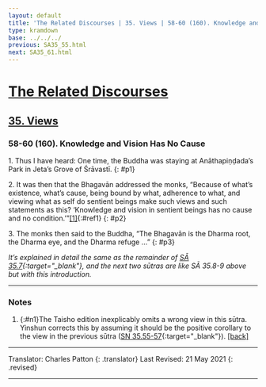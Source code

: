 ```yaml
---
layout: default
title: 'The Related Discourses | 35. Views | 58-60 (160). Knowledge and Vision Has No Cause'
type: kramdown
base: ../../../
previous: SA35_55.html
next: SA35_61.html
---
```


# [The Related Discourses](../index.html)
## [35. Views](index.html)
### 58-60 (160). Knowledge and Vision Has No Cause

1\. Thus I have heard: One time, the Buddha was staying at Anāthapiṇḍada’s Park in Jeta’s Grove of Śrāvastī.
{: #p1}

2\. It was then that the Bhagavān addressed the monks, “Because of what’s existence, what’s cause, being bound by what, adherence to what, and viewing what as self do sentient beings make such views and such statements as this? ‘Knowledge and vision in sentient beings has no cause and no condition.’”[\[1\]](#n1){:#ref1}
{: #p2}

3\. The monks then said to the Buddha, “The Bhagavān is the Dharma root, the Dharma eye, and the Dharma refuge …”
{: #p3}

<em>It’s explained in detail the same as the remainder of [SĀ 35.7](SA35_7.html){:target="_blank"}, and the next two sūtras are like SĀ 35.8-9 above but with this introduction.</em>

---

### Notes

1. {:#n1}The Taisho edition inexplicably omits a wrong view in this sūtra. Yinshun corrects this by assuming it should be the positive corollary to the view in the previous sūtra ([SN 35.55-57](SA35_55.html){:target="_blank"}). [\[back\]](#ref1)

---

Translator: Charles Patton
{: .translator}
Last Revised: 21 May 2021
{: .revised}

---
